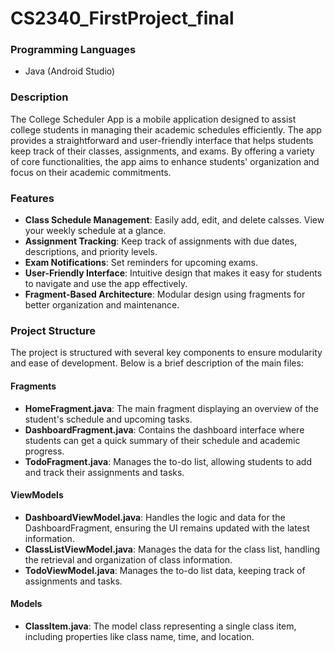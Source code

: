 # CS2340_FirstProject_final

### Programming Languages
* Java (Android Studio)

### Description
The College Scheduler App is a mobile application designed to assist college students in managing their academic schedules efficiently. The app provides a straightforward 
and user-friendly interface that helps students keep track of their classes, assignments, and exams. By offering a variety of core functionalities, the app aims to enhance 
students' organization and focus on their academic commitments.

### Features
* **Class Schedule Management**: Easily add, edit, and delete calsses. View your weekly schedule at a glance.
* **Assignment Tracking**: Keep track of assignments with due dates, descriptions, and priority levels.
* **Exam Notifications**: Set reminders for upcoming exams.
* **User-Friendly Interface**: Intuitive design that makes it easy for students to navigate and use the app effectively.
* **Fragment-Based Architecture**: Modular design using fragments for better organization and maintenance.

### Project Structure
The project is structured with several key components to ensure modularity and ease of development. Below is a brief description of the main files:
#### Fragments
* **HomeFragment.java**: The main fragment displaying an overview of the student's schedule and upcoming tasks.
* **DashboardFragment.java**: Contains the dashboard interface where students can get a quick summary of their schedule and academic progress.
* **TodoFragment.java**: Manages the to-do list, allowing students to add and track their assignments and tasks.
#### ViewModels
* **DashboardViewModel.java**: Handles the logic and data for the DashboardFragment, ensuring the UI remains updated with the latest information.
* **ClassListViewModel.java**: Manages the data for the class list, handling the retrieval and organization of class information.
* **TodoViewModel.java**: Manages the to-do list data, keeping track of assignments and tasks.
#### Models
* **ClassItem.java**: The model class representing a single class item, including properties like class name, time, and location.
